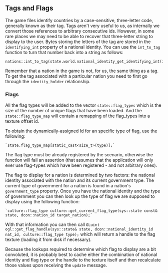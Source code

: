 ## Tags and Flags

The game files identify countries by a case-sensitive, three-letter code, generally known as their tag. Tags aren't very useful to us, as internally we convert those references to arbitrary consecutive ids. However, in some rare places we may need to be able to recover that three-letter string to display to the user. Bytes storing the letters of the tag are stored in the `identifying_int` property of a national identity. You can use the `int_to_tag` function to turn that number back into a string as follows:
```
nations::int_to_tag(state.world.national_identity_get_identifying_int(id_for_a_national_identity))
```
Remember that a nation in the game is not, for us, the same thing as a tag. To get the tag associated with a particular nation you need to first go through the `identity_holder` relationship.

### Flags

All the flag types will be added to the vector `state::flag_types` which is the size of the number of unique flags that have been loaded. And the `state::flag_type_map` will contain a remapping of the flag_types into a texture offset id.

To obtain the dynamically-assigned Id for an specific type of flag, use the following:
```
`state.flag_type_map[static_cast<size_t>(type)];`
```
The flag type must be already registered by the scenario, otherwise the function will fail an assertion (that assumes that the application will only ever use flag-types which have been registered - and not arbitrary ones).

The flag to display for a nation is determined by two factors: the national identity associated with the nation and its current government type. The current type of government for a nation is found in a nation's `government_type` property. Once you have the national identity and the type of government you can then look up the type of flag we are supposed to display using the following function:
```
`culture::flag_type culture::get_current_flag_type(sys::state const& state, dcon::nation_id target_nation);`
```
With that information you can then call `GLuint ogl::get_flag_handle(sys::state& state, dcon::national_identity_id nat_id, culture::flag_type type);` which will return a handle to the flag texture (loading it from disk if necessary).

Because the lookups required to determine which flag to display are a bit convoluted, it is probably best to cache either the combination of national identity and flag type or the handle to the texture itself and then recalculate those values upon receiving the `update` message. 
